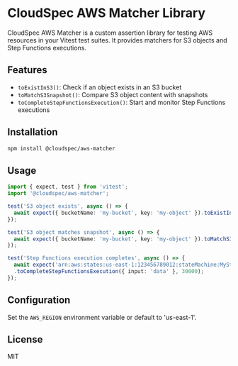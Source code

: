 # CloudSpec AWS Matcher Library

CloudSpec AWS Matcher is a custom assertion library for testing AWS resources in your Vitest test suites. It provides matchers for S3 objects and Step Functions executions.

## Features

- `toExistInS3()`: Check if an object exists in an S3 bucket
- `toMatchS3Snapshot()`: Compare S3 object content with snapshots
- `toCompleteStepFunctionsExecution()`: Start and monitor Step Functions executions

## Installation

```bash
npm install @cloudspec/aws-matcher
```

## Usage

```typescript
import { expect, test } from 'vitest';
import '@cloudspec/aws-matcher';

test('S3 object exists', async () => {
  await expect({ bucketName: 'my-bucket', key: 'my-object' }).toExistInS3();
});

test('S3 object matches snapshot', async () => {
  await expect({ bucketName: 'my-bucket', key: 'my-object' }).toMatchS3Snapshot();
});

test('Step Functions execution completes', async () => {
  await expect('arn:aws:states:us-east-1:123456789012:stateMachine:MyStateMachine')
  .toCompleteStepFunctionsExecution({ input: 'data' }, 30000);
});
```

## Configuration

Set the `AWS_REGION` environment variable or default to 'us-east-1'.

## License

MIT